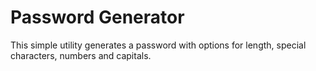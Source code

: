 # Password Generator

This simple utility generates a password with options for length, special characters, numbers and capitals.
